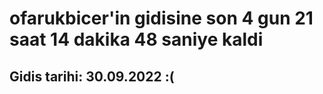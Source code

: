 # ofarukbicer'in gidisine son 4 gun 21 saat 14 dakika 48 saniye kaldi

## Gidis tarihi: 30.09.2022 :(